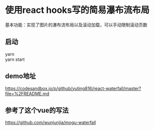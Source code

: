 # 使用react hooks写的简易瀑布流布局
基本功能：实现了图片的瀑布流布局以及滚动加载，可以手动限制滚动页数

## 启动
yarn   
yarn start

## demo地址
https://codesandbox.io/p/github/yuting816/react-waterfall/master?file=%2FREADME.md

## 参考了这个vue的写法
https://github.com/wunjunjia/mogu-waterfall

